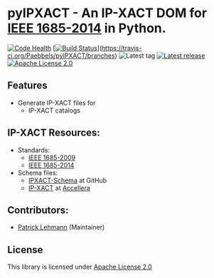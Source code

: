 # pyIPXACT - An IP-XACT DOM for [IEEE 1685-2014][IEEE-1685-2014] in Python.

[![Code Health](https://landscape.io/github/Paebbels/pyIPXACT/master/landscape.svg?style=flat)](https://landscape.io/github/Paebbels/pyIPXACT/master)
[[![Build Status](https://travis-ci.org/Paebbels/pyIPXACT.svg?branch=master)](https://travis-ci.org/Paebbels/pyIPXACT)](https://travis-ci.org/Paebbels/pyIPXACT/branches)
![Latest tag](https://img.shields.io/github/tag/Paebbels/pyIPXACT.svg?style=flat)
[![Latest release](https://img.shields.io/github/release/Paebbels/pyIPXACT.svg?style=flat)](https://github.com/Paebbels/pyIPXACT/releases)
[![Apache License 2.0](https://img.shields.io/github/license/Paebbels/pyIPXACT.svg?style=flat)](LICENSE.md)


## Features

* Generate IP-XACT files for
  * IP-XACT catalogs


## IP-XACT Resources:

* Standards:
  * [IEEE 1685-2009][IEEE-1685-2009]
  * [IEEE 1685-2014][IEEE-1685-2014]
* Schema files:
  * [IPXACT-Schema](https://github.com/UnofficialRepos/IPXACT-Schema) at GitHub
  * [IP-XACT][IPXACT] at [Accellera][Accellera]


## Contributors:

* [Patrick Lehmann](https://github.com/Paebbels) (Maintainer)


## License

This library is licensed under [Apache License 2.0](LICENSE.md)



[IEEE-1685-2009]: https://standards.ieee.org/findstds/standard/1685-2009.html
[IEEE-1685-2014]: https://standards.ieee.org/findstds/standard/1685-2014.html
[IPXACT]:         http://accellera.org/downloads/standards/ip-xact
[Accellera]:      http://accellera.org

 